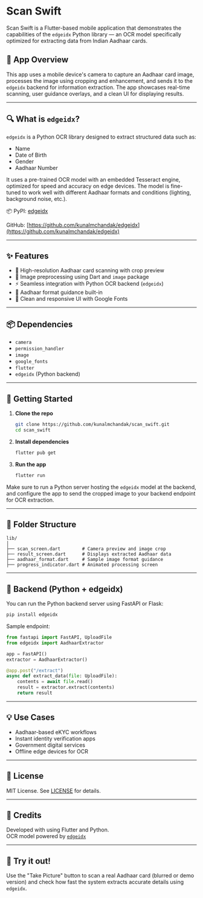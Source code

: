 # Scan Swift

Scan Swift is a Flutter-based mobile application that demonstrates the capabilities of the `edgeidx` Python library — an OCR model specifically optimized for extracting data from Indian Aadhaar cards.

## 📱 App Overview

This app uses a mobile device's camera to capture an Aadhaar card image, processes the image using cropping and enhancement, and sends it to the `edgeidx` backend for information extraction. The app showcases real-time scanning, user guidance overlays, and a clean UI for displaying results.

---

## 🔍 What is `edgeidx`?

`edgeidx` is a Python OCR library designed to extract structured data such as:

- Name
- Date of Birth
- Gender
- Aadhaar Number

It uses a pre-trained OCR model with an embedded Tesseract engine, optimized for speed and accuracy on edge devices. The model is fine-tuned to work well with different Aadhaar formats and conditions (lighting, background noise, etc.).

📦 PyPI: [edgeidx](https://pypi.org/project/edgeidx)

GitHub: [https://github.com/kunalmchandak/edgeidx](https://github.com/kunalmchandak/edgeidx)

---

## ✨ Features

- 📸 High-resolution Aadhaar card scanning with crop preview
- 🧠 Image preprocessing using Dart and `image` package
- ⚡ Seamless integration with Python OCR backend (`edgeidx`)
- 🧾 Aadhaar format guidance built-in
- 📱 Clean and responsive UI with Google Fonts

---

## 📦 Dependencies

- `camera`
- `permission_handler`
- `image`
- `google_fonts`
- `flutter`
- `edgeidx` (Python backend)

---

## 🚀 Getting Started

1. **Clone the repo**

   ```bash
   git clone https://github.com/kunalmchandak/scan_swift.git
   cd scan_swift
   ```

2. **Install dependencies**

   ```bash
   flutter pub get
   ```

3. **Run the app**

   ```bash
   flutter run
   ```

Make sure to run a Python server hosting the `edgeidx` model at the backend, and configure the app to send the cropped image to your backend endpoint for OCR extraction.

---

## 📂 Folder Structure

```
lib/
│
├── scan_screen.dart        # Camera preview and image crop
├── result_screen.dart      # Displays extracted Aadhaar data
├── aadhaar_format.dart     # Sample image format guidance
├── progress_indicator.dart # Animated processing screen
```

---

## 🧠 Backend (Python + edgeidx)

You can run the Python backend server using FastAPI or Flask:

```bash
pip install edgeidx
```

Sample endpoint:

```python
from fastapi import FastAPI, UploadFile
from edgeidx import AadhaarExtractor

app = FastAPI()
extractor = AadhaarExtractor()

@app.post("/extract")
async def extract_data(file: UploadFile):
    contents = await file.read()
    result = extractor.extract(contents)
    return result
```

---

## 💡 Use Cases

- Aadhaar-based eKYC workflows
- Instant identity verification apps
- Government digital services
- Offline edge devices for OCR

---

## 📄 License

MIT License. See [LICENSE](LICENSE) for details.

---

## 🙌 Credits

Developed with using Flutter and Python.  
OCR model powered by [`edgeidx`](https://pypi.org/project/edgeidx/)

---

## 🧪 Try it out!

Use the "Take Picture" button to scan a real Aadhaar card (blurred or demo version) and check how fast the system extracts accurate details using `edgeidx`.

```

